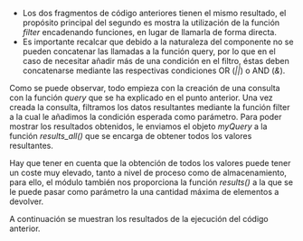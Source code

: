 * Los dos fragmentos de código anteriores tienen el mismo resultado, el propósito principal del segundo es mostra la utilización de la función *filter* encadenando funciones, en lugar de llamarla de forma directa.
* Es importante recalcar que debido a la naturaleza del componente no se pueden concatenar las llamadas a la función query, por lo que en el caso de necesitar añadir más de una condición en el filtro, éstas deben concatenarse mediante las respectivas condiciones OR (*||*) o AND (*&*). 

Como se puede observar, todo empieza con la creación de una consulta con la función *query* que se ha explicado en el punto anterior.
Una vez creada la consulta, filtramos los datos resultantes mediante la función filter a la cual le añadimos la condición esperada como parámetro.
Para poder mostrar los resultados obtenidos, le enviamos el objeto *myQuery* a la función *results_all()* que se encarga de obtener todos los valores resultantes.

Hay que tener en cuenta que la obtención de todos los valores puede tener un coste muy elevado, tanto a nivel de proceso como de almacenamiento, para ello, el módulo también nos proporciona la función *results()* a la que se le puede pasar como parámetro la una cantidad máxima de elementos a devolver.

A continuación se muestran los resultados de la ejecución del código anterior.